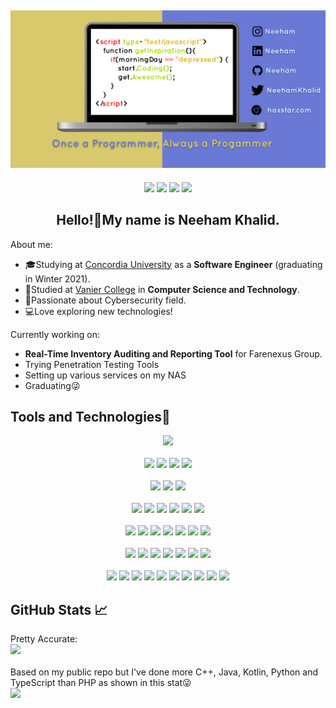 [![Header](https://github.com/Neeham/Neeham/raw/main/assets/header.gif "Header")](http://haxstar.com/)
-----

<p align="center">
<a href = "mailto: Neehamk@gmail.com"><img src="https://img.shields.io/badge/Gmail-D14836?style=for-the-badge&logo=gmail&logoColor=white"></a>
<a href="https://twitter.com/NeehamKhalid"><img src="https://img.shields.io/badge/Twitter-1DA1F2?style=for-the-badge&logo=twitter&logoColor=white"></a>
<a href="https://www.instagram.com/Neeham/"><img src="https://img.shields.io/badge/Instagram-E4405F?style=for-the-badge&logo=instagram&logoColor=white"></a>
<a href="https://www.linkedin.com/in/Neeham/"><img src="https://img.shields.io/badge/LinkedIn-0077B5?style=for-the-badge&logo=linkedin&logoColor=white"></a>
</p>

<h2 align="center">Hello!👋My name is Neeham Khalid.</h2>

About me:
- 🎓Studying at <a href="https://www.concordia.ca/" target="_blank">Concordia University</a> as a <b>Software Engineer</b> (graduating in Winter 2021).
- 📜Studied at <a href="https://www.vaniercollege.qc.ca/" target="_blank">Vanier College</a> in <b>Computer Science and Technology</b>.
- 🔐Passionate about Cybersecurity field.
- 💻Love exploring new technologies!

Currently working on: 
- **Real-Time Inventory Auditing and Reporting Tool** for Farenexus Group.
- Trying Penetration Testing Tools
- Setting up various services on my NAS
- Graduating😜

Tools and Technologies🔧
-----
<p align="center">
<img src="https://img.shields.io/badge/Shell-Bash-informational?style=flat&logo=gnu-bash&logoColor=white&color=yellow">
<br><br>
<img src="https://img.shields.io/badge/OS-Ubuntu-informational?style=flat&logo=Ubuntu&logoColor=white&color=red">
<img src="https://img.shields.io/badge/OS-Kali-informational?style=flat&logo=kali-linux&logoColor=white&color=red">
<img src="https://img.shields.io/badge/OS-Windows-informational?style=flat&logo=Windows&logoColor=white&color=red">
<img src="https://img.shields.io/badge/OS-Android-informational?style=flat&logo=Android&logoColor=white&color=red">
<br><br>
<img src="https://img.shields.io/badge/Database-PostgreSQL-informational?style=flat&logo=postgresql&logoColor=white&color=green">
<img src="https://img.shields.io/badge/Database-MongoDB-informational?style=flat&logo=mongodb&logoColor=white&color=green">
<img src="https://img.shields.io/badge/Database-MySQL-informational?style=flat&logo=mysql&logoColor=white&color=green">
<br><br>
<img src="https://img.shields.io/badge/Framework-Angular-informational?style=flat&logo=angular&logoColor=white&color=pink">
<img src="https://img.shields.io/badge/Framework-Django-informational?style=flat&logo=django&logoColor=white&color=pink">
<img src="https://img.shields.io/badge/Framework-Laravel-informational?style=flat&logo=laravel&logoColor=white&color=pink">
<img src="https://img.shields.io/badge/Framework-Bootstrap-informational?style=flat&logo=bootstrap&logoColor=white&color=pink">
<img src="https://img.shields.io/badge/Framework-Selenium-informational?style=flat&logo=selenium&logoColor=white&color=pink">
<img src="https://img.shields.io/badge/Framework-Jasmine-informational?style=flat&logo=jasmine&logoColor=white&color=pink">
<br><br>
<img src="https://img.shields.io/badge/Editor-Visual&nbsp;Studio-informational?style=flat&logo=visual-studio&logoColor=white&color=blue">
<img src="https://img.shields.io/badge/Editor-Intellij&nbsp;IDEA-informational?style=flat&logo=intellij-idea&logoColor=white&color=blue">
<img src="https://img.shields.io/badge/Editor-PhpStorm-informational?style=flat&logo=phpstorm&logoColor=white&color=blue">
<img src="https://img.shields.io/badge/Editor-WebStorm-informational?style=flat&logo=webstorm&logoColor=white&color=blue">
<img src="https://img.shields.io/badge/Editor-PyCharm-informational?style=flat&logo=pycharm&logoColor=white&color=blue">
<img src="https://img.shields.io/badge/Editor-Atom-informational?style=flat&logo=atom&logoColor=white&color=blue">
<img src="https://img.shields.io/badge/Editor-Eclipse-informational?style=flat&logo=eclipse&logoColor=white&color=blue">
<br><br>
<img src="https://img.shields.io/badge/Tool-Docker-informational?style=flat&logo=docker&logoColor=white&color=orange">
<img src="https://img.shields.io/badge/Tool-GitKraken-informational?style=flat&logo=gitkraken&logoColor=white&color=orange">
<img src="https://img.shields.io/badge/Tool-GitHub&nbsp;Action-informational?style=flat&logo=github-actions&logoColor=white&color=orange">
<img src="https://img.shields.io/badge/Tool-SonarCloud-informational?style=flat&logo=sonarcloud&logoColor=white&color=orange">
<img src="https://img.shields.io/badge/Tool-CodeCov-informational?style=flat&logo=codecov&logoColor=white&color=orange">
<img src="https://img.shields.io/badge/Tool-Wireshark-informational?style=flat&logo=wireshark&logoColor=white&color=orange">
<img src="https://img.shields.io/badge/Tool-Cisco&nbsp;Packer&nbsp;Tracer-informational?style=flat&logo=cisco&logoColor=white&color=orange">
<br><br>
<img src="https://img.shields.io/badge/Code-Java-informational?style=flat&logo=java&logoColor=white&color=2bbc8a">
<img src="https://img.shields.io/badge/Code-C++-informational?style=flat&logo=C%2B%2B&logoColor=white&color=2bbc8a">
<img src="https://img.shields.io/badge/Code-C-informational?style=flat&logo=c&logoColor=white&color=2bbc8a">
<img src="https://img.shields.io/badge/Code-Kotlin-informational?style=flat&logo=Kotlin&logoColor=white&color=2bbc8a">
<img src="https://img.shields.io/badge/Code-HTML5-informational?style=flat&logo=HTML5&logoColor=white&color=2bbc8a">
<img src="https://img.shields.io/badge/Code-CSS3-informational?style=flat&logo=css3&logoColor=white&color=2bbc8a">
<img src="https://img.shields.io/badge/Code-JavaScript-informational?style=flat&logo=JavaScript&logoColor=white&color=2bbc8a">
<img src="https://img.shields.io/badge/Code-TypeScript-informational?style=flat&logo=typescript&logoColor=white&color=2bbc8a">
<img src="https://img.shields.io/badge/Code-Python-informational?style=flat&logo=Python&logoColor=white&color=2bbc8a">
<img src="https://img.shields.io/badge/Code-PHP-informational?style=flat&logo=PHP&logoColor=white&color=2bbc8a">
</p>

GitHub Stats 📈
-----
Pretty Accurate: <br>
![](https://github-readme-stats.vercel.app/api?username=Neeham&count_private=true&show_icons=true&theme=radical)
<br><br>Based on my public repo but I've done more C++, Java, Kotlin, Python and TypeScript than PHP as shown in this stat😜<br>
![](https://github-readme-stats.vercel.app/api/top-langs/?username=Neeham)